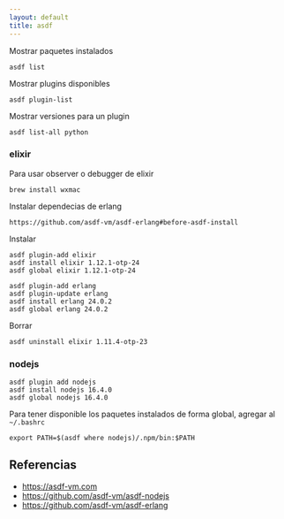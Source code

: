 ```yaml
---
layout: default
title: asdf
---
```


Mostrar paquetes instalados

    asdf list

Mostrar plugins disponibles

    asdf plugin-list

Mostrar versiones para un plugin

    asdf list-all python

### elixir

Para usar observer o debugger de elixir

    brew install wxmac

Instalar dependecias de erlang

    https://github.com/asdf-vm/asdf-erlang#before-asdf-install

Instalar

    asdf plugin-add elixir
    asdf install elixir 1.12.1-otp-24
    asdf global elixir 1.12.1-otp-24

    asdf plugin-add erlang
    asdf plugin-update erlang
    asdf install erlang 24.0.2
    asdf global erlang 24.0.2

Borrar

    asdf uninstall elixir 1.11.4-otp-23

### nodejs

    asdf plugin add nodejs
    asdf install nodejs 16.4.0
    asdf global nodejs 16.4.0

Para tener disponible los paquetes instalados de forma global, agregar al `~/.bashrc`

    export PATH=$(asdf where nodejs)/.npm/bin:$PATH

## Referencias

* https://asdf-vm.com
* https://github.com/asdf-vm/asdf-nodejs
* https://github.com/asdf-vm/asdf-erlang

